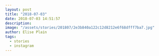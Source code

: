 ```yaml
---
layout: post
title: "2018-07-03"
date: 2018-07-03 14:51:57
description: 
image: "/assets/stories/201807/2e3b840a122c12d8212e6f68dfff7ba7.jpg"
author: Elise Plain
tags: 
  - stories
  - instagram
---
```



<p></p>
